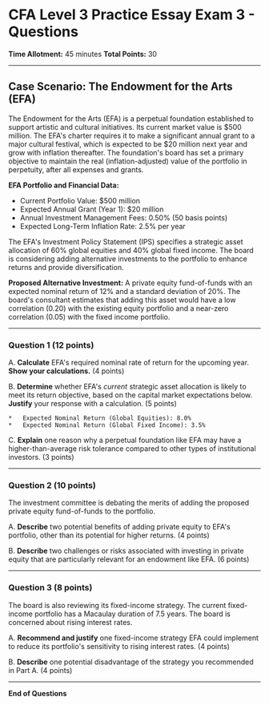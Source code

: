 # CFA Level 3 Practice Essay Exam 3 - Questions

**Time Allotment:** 45 minutes
**Total Points:** 30

---

## Case Scenario: The Endowment for the Arts (EFA)

The Endowment for the Arts (EFA) is a perpetual foundation established to support artistic and cultural initiatives. Its current market value is $500 million. The EFA's charter requires it to make a significant annual grant to a major cultural festival, which is expected to be $20 million next year and grow with inflation thereafter. The foundation's board has set a primary objective to maintain the real (inflation-adjusted) value of the portfolio in perpetuity, after all expenses and grants.

**EFA Portfolio and Financial Data:**
*   Current Portfolio Value: $500 million
*   Expected Annual Grant (Year 1): $20 million
*   Annual Investment Management Fees: 0.50% (50 basis points)
*   Expected Long-Term Inflation Rate: 2.5% per year

The EFA's Investment Policy Statement (IPS) specifies a strategic asset allocation of 60% global equities and 40% global fixed income. The board is considering adding alternative investments to the portfolio to enhance returns and provide diversification.

**Proposed Alternative Investment:**
A private equity fund-of-funds with an expected nominal return of 12% and a standard deviation of 20%. The board's consultant estimates that adding this asset would have a low correlation (0.20) with the existing equity portfolio and a near-zero correlation (0.05) with the fixed income portfolio.

---

### Question 1 (12 points)

A. **Calculate** EFA's required nominal rate of return for the upcoming year. **Show your calculations.** (4 points)

B. **Determine** whether EFA's *current* strategic asset allocation is likely to meet its return objective, based on the capital market expectations below. **Justify** your response with a calculation. (5 points)

    *   Expected Nominal Return (Global Equities): 8.0%
    *   Expected Nominal Return (Global Fixed Income): 3.5%

C. **Explain** one reason why a perpetual foundation like EFA may have a higher-than-average risk tolerance compared to other types of institutional investors. (3 points)

---

### Question 2 (10 points)

The investment committee is debating the merits of adding the proposed private equity fund-of-funds to the portfolio.

A. **Describe** two potential benefits of adding private equity to EFA's portfolio, other than its potential for higher returns. (4 points)

B. **Describe** two challenges or risks associated with investing in private equity that are particularly relevant for an endowment like EFA. (6 points)

---

### Question 3 (8 points)

The board is also reviewing its fixed-income strategy. The current fixed-income portfolio has a Macaulay duration of 7.5 years. The board is concerned about rising interest rates.

A. **Recommend and justify** one fixed-income strategy EFA could implement to reduce its portfolio's sensitivity to rising interest rates. (4 points)

B. **Describe** one potential disadvantage of the strategy you recommended in Part A. (4 points)

---
**End of Questions**
